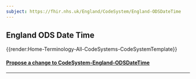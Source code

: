 ```yaml
---
subject: https://fhir.nhs.uk/England/CodeSystem/England-ODSDateTime
---
```

## England ODS Date Time


{{render:Home-Terminology-All-CodeSystems-CodeSystemTemplate}}

<div id="Feedback" class="tabcontent">
<h4><a href='https://simplifier.net/NHS-England-Implementation-Guide/CodeSystem-England-ODSDateTime/~issues?level=File' target="_blank">Propose a change to CodeSystem-England-ODSDateTime </a></h4>
</div>

---